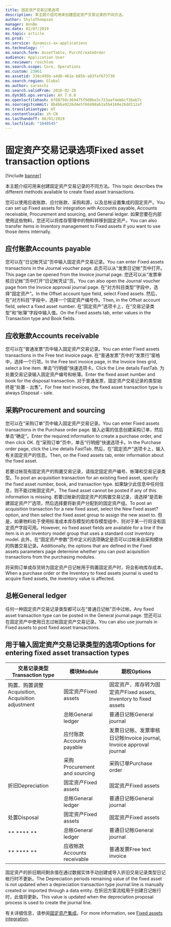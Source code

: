 ```yaml
---
title: 固定资产交易记录选项
description: 本主题介绍可用来创建固定资产交易记录的不同方法。
author: ShylaThompson
manager: AnnBe
ms.date: 02/07/2019
ms.topic: article
ms.prod: ''
ms.service: dynamics-ax-applications
ms.technology: ''
ms.search.form: AssetTable, PurchCreateOrder
audience: Application User
ms.reviewer: roschlom
ms.search.scope: Core, Operations
ms.custom: 23061
ms.assetid: 338c495b-a4d8-461e-b85b-a83faf673730
ms.search.region: Global
ms.author: saraschi
ms.search.validFrom: 2016-02-28
ms.dyn365.ops.version: AX 7.0.0
ms.openlocfilehash: 6f08750c369475f9d8be3c723aaf4eb6cf36eb7c
ms.sourcegitcommit: 8b4b6a9226d4e5f66498ab2a5b4160e26dd112af
ms.translationtype: HT
ms.contentlocale: zh-CN
ms.lasthandoff: 08/01/2019
ms.locfileid: "1840545"
---
```

# <a name="fixed-asset-transaction-options"></a><span data-ttu-id="98b8f-103">固定资产交易记录选项</span><span class="sxs-lookup"><span data-stu-id="98b8f-103">Fixed asset transaction options</span></span>

[!include [banner](../includes/banner.md)]

<span data-ttu-id="98b8f-104">本主题介绍可用来创建固定资产交易记录的不同方法。</span><span class="sxs-lookup"><span data-stu-id="98b8f-104">This topic describes the different methods available to create fixed asset transactions.</span></span>

<span data-ttu-id="98b8f-105">您可以使用应收账款、应付账款、采购和源，以及总帐设置集成的固定资产。</span><span class="sxs-lookup"><span data-stu-id="98b8f-105">You can set up Fixed assets for integration with Accounts payable, Accounts receivable, Procurement and sourcing, and General ledger.</span></span> <span data-ttu-id="98b8f-106">如果您要在内部使用这些物料，您还可以将库存管理中的物料转移到固定资产。</span><span class="sxs-lookup"><span data-stu-id="98b8f-106">You can also transfer items in Inventory management to Fixed assets if you want to use those items internally.</span></span>

## <a name="accounts-payable"></a><span data-ttu-id="98b8f-107">应付账款</span><span class="sxs-lookup"><span data-stu-id="98b8f-107">Accounts payable</span></span>
<span data-ttu-id="98b8f-108">您可以在“日记帐凭证”页中输入固定资产交易记录。</span><span class="sxs-lookup"><span data-stu-id="98b8f-108">You can enter Fixed assets transactions in the Journal voucher page.</span></span> <span data-ttu-id="98b8f-109">此页可以从“发票日记帐”页中打开。</span><span class="sxs-lookup"><span data-stu-id="98b8f-109">This page can be opened from the Invoice journal page.</span></span> <span data-ttu-id="98b8f-110">您还可以从“发票审核日记帐”页中打开“日记帐凭证”页。</span><span class="sxs-lookup"><span data-stu-id="98b8f-110">You can also open the Journal voucher page from the Invoice approval journal page.</span></span> <span data-ttu-id="98b8f-111">在“对方科目类型”字段中，选择“固定资产”。</span><span class="sxs-lookup"><span data-stu-id="98b8f-111">In the Offset account type field, select Fixed assets.</span></span> <span data-ttu-id="98b8f-112">然后，在“对方科目”字段中，选择一个固定资产编号作。</span><span class="sxs-lookup"><span data-stu-id="98b8f-112">Then, in the Offset account field, select a fixed asset number.</span></span> <span data-ttu-id="98b8f-113">在“固定资产”选项卡上，在“交易记录类型”和“帐簿”字段中输入值。</span><span class="sxs-lookup"><span data-stu-id="98b8f-113">On the Fixed assets tab, enter values in the Transaction type and Book fields.</span></span>

## <a name="accounts-receivable"></a><span data-ttu-id="98b8f-114">应收账款</span><span class="sxs-lookup"><span data-stu-id="98b8f-114">Accounts receivable</span></span>
<span data-ttu-id="98b8f-115">您可以在“普通发票”页中输入固定资产交易记录。</span><span class="sxs-lookup"><span data-stu-id="98b8f-115">You can enter Fixed assets transactions in the Free text invoice page.</span></span>  <span data-ttu-id="98b8f-116">在“普通发票”页中的“发票行”窗格中，选择一个行项。</span><span class="sxs-lookup"><span data-stu-id="98b8f-116">In the Free text invoice page, in the Invoice lines grid, select a line item.</span></span> <span data-ttu-id="98b8f-117">单击“行明细”快速选项卡。</span><span class="sxs-lookup"><span data-stu-id="98b8f-117">Click the Line details FastTab.</span></span> <span data-ttu-id="98b8f-118">为处置交易记录输入固定资产编号和帐簿。</span><span class="sxs-lookup"><span data-stu-id="98b8f-118">Enter the fixed asset number and book for the disposal transaction.</span></span> <span data-ttu-id="98b8f-119">对于普通发票，固定资产交易记录的类型始终是“处置 - 出售”。</span><span class="sxs-lookup"><span data-stu-id="98b8f-119">For free text invoices, the fixed asset transaction type is always Disposal - sale.</span></span>

## <a name="procurement-and-sourcing"></a><span data-ttu-id="98b8f-120">采购</span><span class="sxs-lookup"><span data-stu-id="98b8f-120">Procurement and sourcing</span></span>
<span data-ttu-id="98b8f-121">您可以在“采购订单”页中输入固定资产交易记录。</span><span class="sxs-lookup"><span data-stu-id="98b8f-121">You can enter Fixed assets transactions in the Purchase order page.</span></span> <span data-ttu-id="98b8f-122">输入必需的信息创建采购订单，然后单击“确定”。</span><span class="sxs-lookup"><span data-stu-id="98b8f-122">Enter the required information to create a purchase order, and then click OK.</span></span> <span data-ttu-id="98b8f-123">在“采购订单”页中，单击“行明细”快速选项卡。</span><span class="sxs-lookup"><span data-stu-id="98b8f-123">In the Purchase order page, click the Line details FastTab.</span></span> <span data-ttu-id="98b8f-124">然后，在“固定资产”选项卡上，输入有关固定资产的信息。</span><span class="sxs-lookup"><span data-stu-id="98b8f-124">Then, on the Fixed assets tab, enter information about the fixed asset.</span></span> 

<span data-ttu-id="98b8f-125">若要过帐现有固定资产的购置交易记录，请指定固定资产编号、帐簿和交易记录类型。</span><span class="sxs-lookup"><span data-stu-id="98b8f-125">To post an acquisition transaction for an existing fixed asset, specify the fixed asset number, book, and transaction type.</span></span> <span data-ttu-id="98b8f-126">如果缺少此信息中任何信息，则不能过帐固定资产。</span><span class="sxs-lookup"><span data-stu-id="98b8f-126">The fixed asset cannot be posted if any of this information is missing.</span></span> <span data-ttu-id="98b8f-127">若要过帐新的固定资产的购置交易记录，请选择“是否新建固定资产?”选项，然后选择要将新资产分配到的固定资产组。</span><span class="sxs-lookup"><span data-stu-id="98b8f-127">To post an acquisition transaction for a new fixed asset, select the New fixed asset? option, and then select the fixed asset group to assign the new asset to.</span></span> <span data-ttu-id="98b8f-128">但是，如果物料处于使用标准成本库存模型的库存模型组中，则对于某一行将没有固定资产字段可用。</span><span class="sxs-lookup"><span data-stu-id="98b8f-128">However, no fixed asset fields are available for a line if the item is in an inventory model group that uses a standard cost inventory model.</span></span> <span data-ttu-id="98b8f-129">此外，在“固定资产参数”页中定义的选项确定是否可以过帐来自采购模块的购置交易记录。</span><span class="sxs-lookup"><span data-stu-id="98b8f-129">Additionally, the options that are defined in the Fixed assets parameters page determine whether you can post acquisition transactions from the purchasing modules.</span></span> 

<span data-ttu-id="98b8f-130">将采购订单或存货转为固定资产日记帐用于购置固定资产时，将会影响库存成本。</span><span class="sxs-lookup"><span data-stu-id="98b8f-130">When a purchase order or the Inventory to fixed assets journal is used to acquire fixed assets, the inventory value is affected.</span></span>

## <a name="general-ledger"></a><span data-ttu-id="98b8f-131">总帐</span><span class="sxs-lookup"><span data-stu-id="98b8f-131">General ledger</span></span>
<span data-ttu-id="98b8f-132">任何一种固定资产交易记录类型都可以在“普通日记帐”页中过帐。</span><span class="sxs-lookup"><span data-stu-id="98b8f-132">Any fixed asset transaction type can be posted in the General journal page.</span></span> <span data-ttu-id="98b8f-133">您还可以在固定资产中使用日志过帐固定资产交易记录。</span><span class="sxs-lookup"><span data-stu-id="98b8f-133">You can also use journals in Fixed assets to post fixed asset transactions.</span></span>

## <a name="options-for-entering-fixed-asset-transaction-types"></a><span data-ttu-id="98b8f-134">用于输入固定资产交易记录类型的选项</span><span class="sxs-lookup"><span data-stu-id="98b8f-134">Options for entering fixed asset transaction types</span></span>


| <span data-ttu-id="98b8f-135">交易记录类型</span><span class="sxs-lookup"><span data-stu-id="98b8f-135">Transaction type</span></span>                    | <span data-ttu-id="98b8f-136">模块</span><span class="sxs-lookup"><span data-stu-id="98b8f-136">Module</span></span>                   | <span data-ttu-id="98b8f-137">期权</span><span class="sxs-lookup"><span data-stu-id="98b8f-137">Options</span></span>                                   |
|-------------------------------------|--------------------------|-------------------------------------------|
| <span data-ttu-id="98b8f-138">购置、购置调整</span><span class="sxs-lookup"><span data-stu-id="98b8f-138">Acquisition, Acquisition adjustment</span></span> | <span data-ttu-id="98b8f-139">固定资产</span><span class="sxs-lookup"><span data-stu-id="98b8f-139">Fixed assets</span></span>             | <span data-ttu-id="98b8f-140">固定资产、库存转为固定资产</span><span class="sxs-lookup"><span data-stu-id="98b8f-140">Fixed assets, Inventory to fixed assets</span></span>   |
|                                     | <span data-ttu-id="98b8f-141">总帐</span><span class="sxs-lookup"><span data-stu-id="98b8f-141">General ledger</span></span>           | <span data-ttu-id="98b8f-142">普通日记帐</span><span class="sxs-lookup"><span data-stu-id="98b8f-142">General journal</span></span>                           |
|                                     | <span data-ttu-id="98b8f-143">应付账款</span><span class="sxs-lookup"><span data-stu-id="98b8f-143">Accounts payable</span></span>         | <span data-ttu-id="98b8f-144">发票日记帐、发票审核日记帐</span><span class="sxs-lookup"><span data-stu-id="98b8f-144">Invoice journal, Invoice approval journal</span></span> |
|                                     | <span data-ttu-id="98b8f-145">采购</span><span class="sxs-lookup"><span data-stu-id="98b8f-145">Procurement and sourcing</span></span> | <span data-ttu-id="98b8f-146">采购订单</span><span class="sxs-lookup"><span data-stu-id="98b8f-146">Purchase order</span></span>                            |
| <span data-ttu-id="98b8f-147">折旧</span><span class="sxs-lookup"><span data-stu-id="98b8f-147">Depreciation</span></span>                        | <span data-ttu-id="98b8f-148">固定资产</span><span class="sxs-lookup"><span data-stu-id="98b8f-148">Fixed assets</span></span>             | <span data-ttu-id="98b8f-149">固定资产</span><span class="sxs-lookup"><span data-stu-id="98b8f-149">Fixed assets</span></span>                              |
|                                     | <span data-ttu-id="98b8f-150">总帐</span><span class="sxs-lookup"><span data-stu-id="98b8f-150">General ledger</span></span>           | <span data-ttu-id="98b8f-151">普通日记帐</span><span class="sxs-lookup"><span data-stu-id="98b8f-151">General journal</span></span>                           |
| <span data-ttu-id="98b8f-152">处置</span><span class="sxs-lookup"><span data-stu-id="98b8f-152">Disposal</span></span>                            | <span data-ttu-id="98b8f-153">固定资产</span><span class="sxs-lookup"><span data-stu-id="98b8f-153">Fixed assets</span></span>             | <span data-ttu-id="98b8f-154">固定资产</span><span class="sxs-lookup"><span data-stu-id="98b8f-154">Fixed assets</span></span>                              |
| <span data-ttu-id="98b8f-155">\*\* \*\*</span><span class="sxs-lookup"><span data-stu-id="98b8f-155">\*\* \*\*</span></span>                               | <span data-ttu-id="98b8f-156">总帐</span><span class="sxs-lookup"><span data-stu-id="98b8f-156">General ledger</span></span>           | <span data-ttu-id="98b8f-157">普通日记帐</span><span class="sxs-lookup"><span data-stu-id="98b8f-157">General journal</span></span>                           |
| <span data-ttu-id="98b8f-158">\*\* \*\*</span><span class="sxs-lookup"><span data-stu-id="98b8f-158">\*\* \*\*</span></span>                               | <span data-ttu-id="98b8f-159">应收帐款</span><span class="sxs-lookup"><span data-stu-id="98b8f-159">Accounts receivable</span></span>      | <span data-ttu-id="98b8f-160">普通发票</span><span class="sxs-lookup"><span data-stu-id="98b8f-160">Free text invoice</span></span>                         |


<span data-ttu-id="98b8f-161">固定资产的折旧期间剩余值在通过数据实体手动创建或导入折旧交易记录类型日记帐行时不更新。</span><span class="sxs-lookup"><span data-stu-id="98b8f-161">The Depreciation periods remaining value of the fixed asset is not updated when a depreciation transaction type journal line is manually created or imported through a data entity.</span></span> <span data-ttu-id="98b8f-162">在折旧方案流程用于创建日记帐行时，此值将更新。</span><span class="sxs-lookup"><span data-stu-id="98b8f-162">This value is updated when the depreciation proposal process is used to create the journal line.</span></span>

<span data-ttu-id="98b8f-163">有关详细信息，请参阅[固定资产集成](fixed-asset-integration.md)。</span><span class="sxs-lookup"><span data-stu-id="98b8f-163">For more information, see [Fixed assets integration](fixed-asset-integration.md).</span></span>
